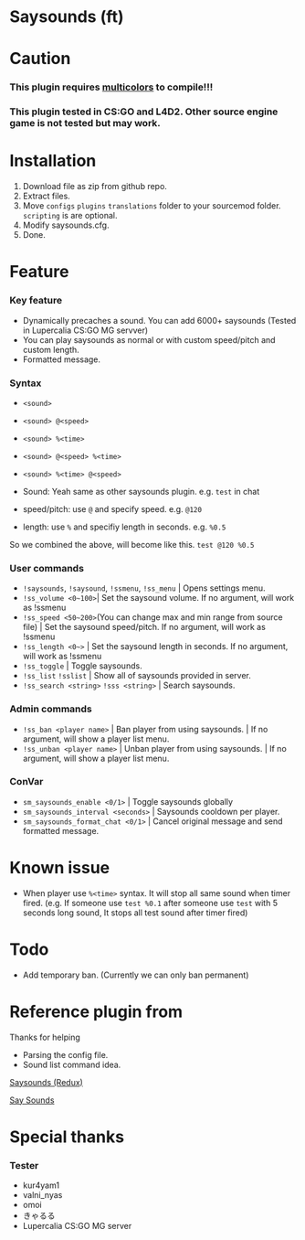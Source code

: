 # Saysounds (ft)

# Caution

### This plugin requires [multicolors](https://github.com/Bara/Multi-Colors) to compile!!!

### This plugin tested in CS:GO and L4D2. Other source engine game is not tested but may work.

# Installation

1. Download file as zip from github repo.
2. Extract files.
3. Move `configs` `plugins` `translations` folder to your sourcemod folder. `scripting` is are optional.
4. Modify saysounds.cfg.
5. Done.

# Feature

### Key feature

* Dynamically precaches a sound. You can add  6000+ saysounds (Tested in Lupercalia CS:GO MG servver)
* You can play saysounds as normal or with custom speed/pitch and custom length.
* Formatted message.

### Syntax

* `<sound>`
* `<sound> @<speed>`
* `<sound> %<time>`
* `<sound> @<speed> %<time>`
* `<sound> %<time> @<speed>`

* Sound: Yeah same as other saysounds plugin. e.g. `test` in chat
* speed/pitch: use `@` and specify speed. e.g. `@120`
* length: use `%` and specifiy length in seconds. e.g. `%0.5`

 So we combined the above, will become like this.
 `test @120 %0.5`


### User commands

* `!saysounds`, `!saysound`, `!ssmenu`, `!ss_menu` | Opens settings menu.
* `!ss_volume <0~100>`| Set the saysound volume. If no argument, will work as !ssmenu
* `!ss_speed <50~200>`(You can change max and min range from source file) | Set the saysound speed/pitch. If no argument, will work as !ssmenu
* `!ss_length <0~>` | Set the saysound length in seconds. If no argument, will work as !ssmenu
* `!ss_toggle` | Toggle saysounds.
* `!ss_list` `!sslist` | Show all of saysounds provided in server.
* `!ss_search <string>` `!sss <string>` | Search saysounds.

### Admin commands

* `!ss_ban <player name>` | Ban player from using saysounds. | If no argument, will show a player list menu.
* `!ss_unban <player name>` | Unban player from using saysounds. | If no argument, will show a player list menu.

### ConVar

* `sm_saysounds_enable <0/1>` | Toggle saysounds globally
* `sm_saysounds_interval <seconds>` | Saysounds cooldown per player.
* `sm_saysounds_format_chat <0/1>` | Cancel original message and send formatted message.

# Known issue

* When player use `%<time>` syntax. It will stop all same sound when timer fired. (e.g. If someone use `test %0.1` after someone use `test` with 5 seconds long sound, It stops all test sound after timer fired)

# Todo

* Add temporary ban. (Currently we can only ban permanent)

# Reference plugin from

Thanks for helping

* Parsing the config file.
* Sound list command idea.

[Saysounds (Redux)](https://forums.alliedmods.net/showthread.php?p=2240969)

[Say Sounds](https://forums.alliedmods.net/showthread.php?p=496226)

# Special thanks

### Tester 
* kur4yam1
* valni_nyas
* omoi
* きゃるる
* Lupercalia CS:GO MG server